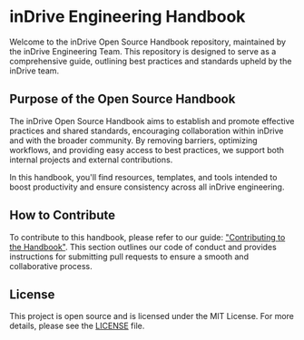 # inDrive Engineering Handbook

Welcome to the inDrive Open Source Handbook repository, maintained by the inDrive Engineering Team. This repository is designed to serve as a comprehensive guide, outlining best practices and standards upheld by the inDrive team.


## Purpose of the Open Source Handbook

The inDrive Open Source Handbook aims to establish and promote effective practices and shared standards, encouraging collaboration within inDrive and with the broader community. By removing barriers, optimizing workflows, and providing easy access to best practices, we support both internal projects and external contributions.

In this handbook, you'll find resources, templates, and tools intended to boost productivity and ensure consistency across all inDrive engineering.


## How to Contribute

To contribute to this handbook, please refer to our guide: ["Contributing to the Handbook"](./docs/about-handbook/handbook-contributing.md). This section outlines our code of conduct and provides instructions for submitting pull requests to ensure a smooth and collaborative process.


## License

This project is open source and is licensed under the MIT License. For more details, please see the [LICENSE](LICENSE) file.


